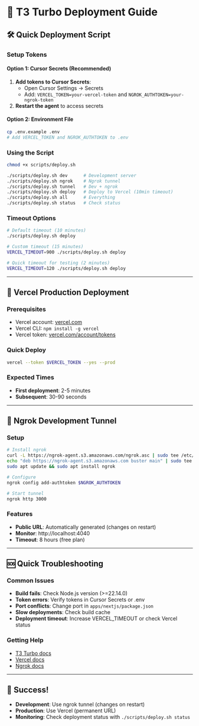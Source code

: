 # 🚀 T3 Turbo Deployment Guide

## 🛠️ Quick Deployment Script

### Setup Tokens

#### Option 1: Cursor Secrets (Recommended)
1. **Add tokens to Cursor Secrets**:
   - Open Cursor Settings → Secrets
   - Add: `VERCEL_TOKEN=your-vercel-token` and `NGROK_AUTHTOKEN=your-ngrok-token`
2. **Restart the agent** to access secrets

#### Option 2: Environment File
```bash
cp .env.example .env
# Add VERCEL_TOKEN and NGROK_AUTHTOKEN to .env
```

### Using the Script
```bash
chmod +x scripts/deploy.sh

./scripts/deploy.sh dev      # Development server
./scripts/deploy.sh ngrok    # Ngrok tunnel
./scripts/deploy.sh tunnel   # Dev + ngrok
./scripts/deploy.sh deploy   # Deploy to Vercel (10min timeout)
./scripts/deploy.sh all      # Everything
./scripts/deploy.sh status   # Check status
```

### Timeout Options
```bash
# Default timeout (10 minutes)
./scripts/deploy.sh deploy

# Custom timeout (15 minutes)
VERCEL_TIMEOUT=900 ./scripts/deploy.sh deploy

# Quick timeout for testing (2 minutes)
VERCEL_TIMEOUT=120 ./scripts/deploy.sh deploy
```

---

## 🚀 Vercel Production Deployment

### Prerequisites
- Vercel account: [vercel.com](https://vercel.com)
- Vercel CLI: `npm install -g vercel`
- Vercel token: [vercel.com/account/tokens](https://vercel.com/account/tokens)

### Quick Deploy
```bash
vercel --token $VERCEL_TOKEN --yes --prod
```

### Expected Times
- **First deployment**: 2-5 minutes
- **Subsequent**: 30-90 seconds

---

## 🔧 Ngrok Development Tunnel

### Setup
```bash
# Install ngrok
curl -L https://ngrok-agent.s3.amazonaws.com/ngrok.asc | sudo tee /etc/apt/trusted.gpg.d/ngrok.asc >/dev/null
echo "deb https://ngrok-agent.s3.amazonaws.com buster main" | sudo tee /etc/apt/sources.list.d/ngrok.list
sudo apt update && sudo apt install ngrok

# Configure
ngrok config add-authtoken $NGROK_AUTHTOKEN

# Start tunnel
ngrok http 3000
```

### Features
- **Public URL**: Automatically generated (changes on restart)
- **Monitor**: http://localhost:4040
- **Timeout**: 8 hours (free plan)

---

## 🆘 Quick Troubleshooting

### Common Issues
- **Build fails**: Check Node.js version (>=22.14.0)
- **Token errors**: Verify tokens in Cursor Secrets or .env
- **Port conflicts**: Change port in `apps/nextjs/package.json`
- **Slow deployments**: Check build cache
- **Deployment timeout**: Increase VERCEL_TIMEOUT or check Vercel status

### Getting Help
- [T3 Turbo docs](https://github.com/t3-oss/create-t3-turbo)
- [Vercel docs](https://vercel.com/docs)
- [Ngrok docs](https://ngrok.com/docs)

---

## 🎉 Success!

- **Development**: Use ngrok tunnel (changes on restart)
- **Production**: Use Vercel (permanent URL)
- **Monitoring**: Check deployment status with `./scripts/deploy.sh status`